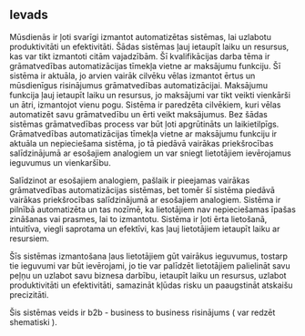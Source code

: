 ## Ievads

Mūsdienās ir ļoti svarīgi izmantot automatizētas sistēmas, lai uzlabotu produktivitāti un efektivitāti. Šādas sistēmas ļauj ietaupīt laiku un resursus, kas var tikt izmantoti citām vajadzībām.
Šī kvalifikācijas darba tēma ir grāmatvedības automatizācijas tīmekļa vietne ar maksājumu funkciju. Šī sistēma ir aktuāla, jo arvien vairāk cilvēku vēlas izmantot ērtus un mūsdienīgus risinājumus grāmatvedības automatizācijai. Maksājumu funkcija ļauj ietaupīt laiku un resursus, jo maksājumi var tikt veikti vienkārši un ātri, izmantojot vienu pogu.
Sistēma ir paredzēta cilvēkiem, kuri vēlas automatizēt savu grāmatvedību un ērti veikt maksājumus. Bez šādas sistēmas grāmatvedības process var būt ļoti apgrūtināts un laikietilpīgs.
Grāmatvedības automatizācijas tīmekļa vietne ar maksājumu funkciju ir aktuāla un nepieciešama sistēma, jo tā piedāvā vairākas priekšrocības salīdzinājumā ar esošajiem analogiem un var sniegt lietotājiem ievērojamus ieguvumus un vienkaršību.

Salīdzinot ar esošajiem analogiem, pašlaik ir pieejamas vairākas grāmatvedības automatizācijas sistēmas, bet tomēr šī sistēma piedāvā vairākas priekšrocības salīdzinājumā ar esošajiem analogiem. Sistēma ir pilnībā automatizēta un tas nozīmē, ka lietotājiem nav nepieciešamas īpašas zināšanas vai prasmes, lai to izmantotu. Sistēma ir ļoti ērta lietošanā, intuitīva, viegli saprotama un efektīvi, kas ļauj lietotājiem ietaupīt laiku ar resursiem.

Šīs sistēmas izmantošana ļaus lietotājiem gūt vairākus ieguvumus, tostarp tie ieguvumi var būt ievērojami, jo tie var palīdzēt lietotājiem palielināt savu peļņu un uzlabot savu biznesa darbību, ietaupīt laiku un resursus, uzlabot produktivitāti un efektivitāti, samazināt kļūdas risku un paaugstināt atskaišu precizitāti.  


Šis sistēmas veids ir b2b - business to business risinājums ( var redzēt shematiski ).

